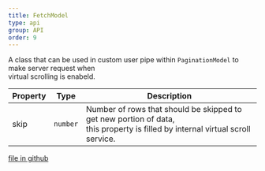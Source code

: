 ```yaml
---
title: FetchModel
type: api
group: API
order: 9
---
```

A class that can be used in custom user pipe within `PaginationModel` to make server request when<br />virtual scrolling is enabeld.

Property|Type|Description
---|---|---
skip|`number`|Number of rows that should be skipped to get new portion of data,<br />this property is filled by internal virtual scroll service.

[file in github](https://github.com/qgrid/ng2/core/fetch.model.js)
